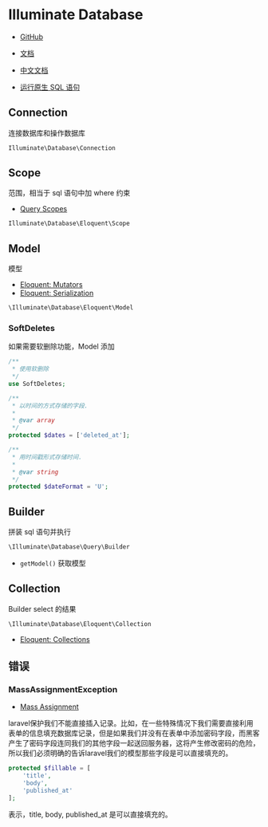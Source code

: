 # Illuminate Database

* [GitHub](https://github.com/illuminate/database)
* [文档](https://laravel.com/docs/5.3/eloquent)
* [中文文档](https://laravel-china.org/docs/5.3/eloquent)

* [运行原生 SQL 语句](https://laravel-china.org/docs/5.3/database#running-queries)

## Connection

连接数据库和操作数据库

```PHP
Illuminate\Database\Connection
```

## Scope

范围，相当于 sql 语句中加 where 约束

* [Query Scopes](https://laravel.com/docs/5.3/eloquent#query-scopes)

```PHP
Illuminate\Database\Eloquent\Scope
```

## Model

模型

* [Eloquent: Mutators](https://laravel.com/docs/5.3/eloquent-mutators)
* [Eloquent: Serialization](https://laravel.com/docs/5.3/eloquent-serialization)

```PHP
\Illuminate\Database\Eloquent\Model
```

### SoftDeletes

如果需要软删除功能，Model 添加

```PHP
/**
 * 使用软删除
 */
use SoftDeletes;

/**
 * 以时间的方式存储的字段.
 *
 * @var array
 */
protected $dates = ['deleted_at'];

/**
 * 用时间戳形式存储时间.
 *
 * @var string
 */
protected $dateFormat = 'U';
```

## Builder

拼装 sql 语句并执行

```PHP
\Illuminate\Database\Query\Builder
```

* `getModel()` 获取模型

## Collection

Builder select 的结果

```PHP
\Illuminate\Database\Eloquent\Collection
```

* [Eloquent: Collections](https://laravel.com/docs/5.3/eloquent-collections)

## 错误

### MassAssignmentException

* [Mass Assignment](https://laravel.com/docs/5.3/eloquent#mass-assignment)

laravel保护我们不能直接插入记录。比如，在一些特殊情况下我们需要直接利用表单的信息填充数据库记录，但是如果我们并没有在表单中添加密码字段，而黑客产生了密码字段连同我们的其他字段一起送回服务器，这将产生修改密码的危险，所以我们必须明确的告诉laravel我们的模型那些字段是可以直接填充的。

```PHP
protected $fillable = [
    'title',
    'body',
    'published_at'
];
```

表示，title, body, published_at 是可以直接填充的。
